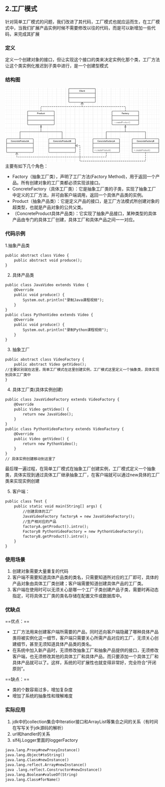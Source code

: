 ## 2.工厂模式
针对简单工厂模式的问题，我们改进了其代码，工厂模式也就应运而生，在工厂模式中，当我们扩展产品实例时候不需要修改以往的代码，而是可以新增加一些代码，来完成其扩展

### 定义
定义一个创建对象的接口，但让实现这个接口的类来决定实例化那个类，工厂方法让这个类实例化推迟到子类中进行，是一个创建型模式

### 结构图

![image](./assets/5982616-b10da535f1588b84.png)
主要有如下几个角色：

- Factory（抽象工厂类），声明了工厂方法(Factory Method)，用于返回一个产品。所有创建对象的工厂类都必须实现该接口。
- ConcreteFactory（具体工厂类）：它是抽象工厂类的子类，实现了抽象工厂中定义的工厂方法，并可由客户端调用，返回一个具体产品类的实例。
- Product（抽象产品类）：它是定义产品的接口，是工厂方法模式所创建对象的超类型，也就是产品对象的公共父类。
- （ConcreteProduct具体产品类）：它实现了抽象产品接口，某种类型的具体产品由专门的具体工厂创建，具体工厂和具体产品之间一一对应。
### 代码示例
1.抽象产品类
```
public abstract class Video {
    public abstract void produce();
}

```
2. 具体产品类
```
public class JavaVideo extends Video {
    @Override
    public void produce() {
        System.out.println("录制Java课程视频");
    }
}
public class PythonVideo extends Video {
    @Override
    public void produce() {
        System.out.println("录制Python课程视频");
    }
}
```
3. 抽象工厂

```
public abstract class VideoFactory {
    public abstract Video getVideo();
//主要区别就在这里，简单工厂模式在这里创建实例，工厂模式这里定义一个抽象类，具体实现到具体工厂类中
}
```
4.  具体工厂类(具体实例创建)

```
public class JavaVideoFactory extends VideoFactory {
    @Override
    public Video getVideo() {
        return new JavaVideo();
    }
}
public class PythonVideoFactory extends VideoFactory {
    @Override
    public Video getVideo() {
        return new PythonVideo();
    }
}
// 具体实例创建移动到这里了
```
最后理一遍过程，在简单工厂模式在抽象工厂创建实例，工厂模式定义一个抽象类，具体实现到通过具体工厂继承抽象工厂，在客户端就可以通过new具体的工厂类来实现实例创建

5. 客户端：

```
public class Test {
    public static void main(String[] args) {
        //创建具体的工厂
        JavaVideoFactory factoryA = new JavaVideoFactory();
        //生产相对应的产品
        factoryA.getProduct().intro();
        FactoryB PythonVideoFactory = new PythonVideoFactory();
        factoryB.getProduct().intro();
    }
}
```

### 使用场景
1. 创建对象需要大量重复的代码
2. 客户端不需要知道具体产品类的类名，只需要知道所对应的工厂即可，具体的产品对象由具体工厂类创建；客户端需要知道创建具体产品的工厂类。
3. 客户端在使用时可以无须关心是哪一个工厂子类创建产品子类，需要时再动态指定，可将具体工厂类的类名存储在配置文件或数据库中。

### 优缺点
==优点：==
- 工厂方法用来创建客户端所需要的产品，同时还向客户端隐藏了哪种具体产品类将被实例化这一细节，客户端只需要关心所需产品对应的工厂，无须关心创建细节，甚至无须知道具体产品类的类名。
- 在系统中加入新产品时，无须修改抽象工厂和抽象产品提供的接口，无须修改客户端，也无须修改其他的具体工厂和具体产品，而只要添加一个具体工厂和具体产品就可以了。这样，系统的可扩展性也就变得非常好，完全符合“开闭原则”。  

==缺点：==
- 类的个数容易过多，增加复杂度
- 增加了系统的抽象性和理解难度

### 实际应用
1. jdk中的collection集合中Iteratior接口和ArrayList等集合之间的关系（有时间在写写关于jdk源码的解析）
2. url和handler的关系
3. slf4j.Logger里面的loggerFactory
```
java.lang.Proxy#newProxyInstance()
java.lang.Object#toString()
java.lang.Class#newInstance()
java.lang.reflect.Array#newInstance()
java .lang.reflect.Constructor#newInstance()
java.lang.Boolean#valueOf(String)
java.lang.Class#forName()
```